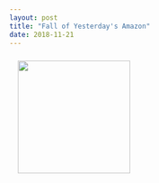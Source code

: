 ```yaml
---
layout: post
title: "Fall of Yesterday's Amazon"
date: 2018-11-21
---
```

<img src="https://tanzhirong.github.io/projects/construction.gif" height="200" align="left" hspace="15" vspace="10">
